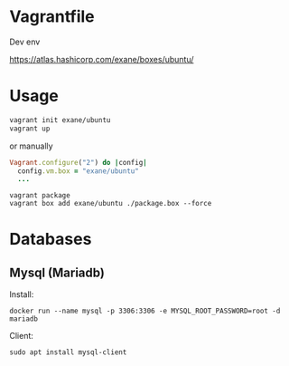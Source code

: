 # Vagrantfile
Dev env

https://atlas.hashicorp.com/exane/boxes/ubuntu/

# Usage
```sh
vagrant init exane/ubuntu
vagrant up
```

or manually

```ruby
Vagrant.configure("2") do |config|
  config.vm.box = "exane/ubuntu"
  ...
```

```shell
vagrant package
vagrant box add exane/ubuntu ./package.box --force
```

# Databases

## Mysql (Mariadb)
Install:
```shell
docker run --name mysql -p 3306:3306 -e MYSQL_ROOT_PASSWORD=root -d mariadb
```

Client:
```shell
sudo apt install mysql-client
```
